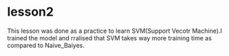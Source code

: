 # lesson2
This lesson was done as a practice to learn SVM(Support Vecotr Machine).I trained the model and rralised that SVM takes way more training time as compared to Naive_Baiyes.
